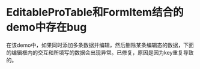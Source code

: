 # EditableProTable和FormItem结合的demo中存在bug

在该demo中，如果同时添加多条数据并编辑，然后删除某条编辑态的数据，下面的编辑框内的交互和所填写的数据会出现异常。已修复，原因是因为key重复导致的。
